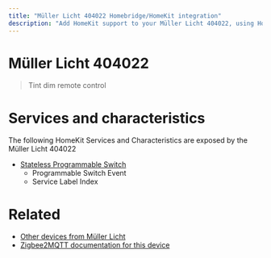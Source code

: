 ```yaml
---
title: "Müller Licht 404022 Homebridge/HomeKit integration"
description: "Add HomeKit support to your Müller Licht 404022, using Homebridge, Zigbee2MQTT and homebridge-z2m."
---
```

<!---
This file has been GENERATED using src/docgen/docgen.ts
DO NOT EDIT THIS FILE MANUALLY!
-->
# Müller Licht 404022
> Tint dim remote control


# Services and characteristics
The following HomeKit Services and Characteristics are exposed by
the Müller Licht 404022

* [Stateless Programmable Switch](../../action.md)
  * Programmable Switch Event
  * Service Label Index


# Related
* [Other devices from Müller Licht](../index.md#muller_licht)
* [Zigbee2MQTT documentation for this device](https://www.zigbee2mqtt.io/devices/404022.html)